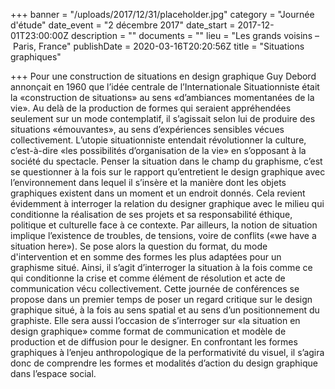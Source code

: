+++
banner = "/uploads/2017/12/31/placeholder.jpg"
category = "Journée d'étude"
date_event = "2 décembre 2017"
date_start = 2017-12-01T23:00:00Z
description = ""
documents = ""
lieu = "Les grands voisins – Paris, France"
publishDate = 2020-03-16T20:20:56Z
title = "Situations graphiques"

+++
Pour une construction de situations en design graphique Guy Debord annonçait en 1960 que l’idée centrale de l’Internationale Situationniste était la «construction de situations» au sens «d’ambiances momentanées de la vie». Au delà de la production de formes qui seraient appréhendées seulement sur un mode contemplatif, il s’agissait selon lui de produire des situations «émouvantes», au sens d’expériences sensibles vécues collectivement. L’utopie situationniste entendait révolutionner la culture, c’est-à-dire «les possibilités d’organisation de la vie» en s’opposant à la société du spectacle. Penser la situation dans le champ du graphisme, c’est se questionner à la fois sur le rapport qu’entretient le design graphique avec l’environnement dans lequel il s’insère et la manière dont les objets graphiques existent dans un moment et un endroit donnés. Cela revient évidemment à interroger la relation du designer graphique avec le milieu qui conditionne la réalisation de ses projets et sa responsabilité éthique, politique et culturelle face à ce contexte. Par ailleurs, la notion de situation implique l’existence de troubles, de tensions, voire de conflits («we have a situation here»). Se pose alors la question du format, du mode d'intervention et en somme des formes les plus adaptées pour un graphisme situé. Ainsi, il s’agit d’interroger la situation à la fois comme ce qui conditionne la crise et comme élément de résolution et acte de communication vécu collectivement. Cette journée de conférences se propose dans un premier temps de poser un regard critique sur le design graphique situé, à la fois au sens spatial et au sens d’un positionnement du graphiste. Elle sera aussi l’occasion de s’interroger sur «la situation en design graphique» comme format de communication et modèle de production et de diffusion pour le designer. En confrontant les formes graphiques à l’enjeu anthropologique de la performativité du visuel, il s’agira donc de comprendre les formes et modalités d’action du design graphique dans l’espace social.